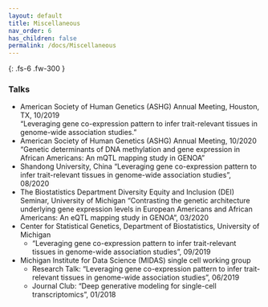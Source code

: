 ```yaml
---
layout: default
title: Miscellaneous
nav_order: 6
has_children: false
permalink: /docs/Miscellaneous
---
```



{: .fs-6 .fw-300 }

### Talks
* American Society of Human Genetics (ASHG) Annual Meeting, Houston, TX, 10/2019 <br />
“Leveraging gene co-expression pattern to infer trait-relevant tissues in genome-wide association studies.”<br />
* American Society of Human Genetics (ASHG) Annual Meeting, 10/2020<br />
“Genetic determinants of DNA methylation and gene expression in African Americans: An mQTL mapping study in GENOA”
* Shandong University, China
“Leveraging gene co-expression pattern to infer trait-relevant tissues in genome-wide association studies”, 08/2020
* The Biostatistics Department Diversity Equity and Inclusion (DEI) Seminar, University of Michigan
“Contrasting the genetic architecture underlying gene expression levels in European Americans and African Americans: An eQTL mapping study in GENOA”, 03/2020
* Center for Statistical Genetics, Department of Biostatistics, University of Michigan
	* “Leveraging gene co-expression pattern to infer trait-relevant tissues in genome-wide association studies”, 09/2019
* Michigan Institute for Data Science (MIDAS) single cell working group
	* Research Talk: “Leveraging gene co-expression pattern to infer trait-relevant tissues in genome-wide association studies”, 06/2019
 	* Journal Club: “Deep generative modeling for single-cell transcriptomics”, 01/2018 	

